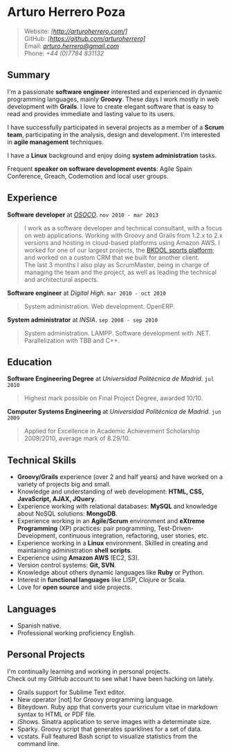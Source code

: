# Arturo Herrero Poza

> Website: *[http://arturoherrero.com/]*  
> GitHub: *[https://github.com/arturoherrero]*  
> Email: *<arturo.herrero@gmail.com>*  
> Phone: *+44 (0)7784 831132*


## Summary

I'm a passionate **software engineer** interested and experienced in dynamic programming languages, mainly **Groovy**. These days I work mostly in web development with **Grails**. I love to create elegant software that is easy to read and provides immediate and lasting value to its users.

I have successfully participated in several projects as a member of a **Scrum team**, participating in the analysis, design and development. I'm interested in **agile management** techniques.

I have a **Linux** background and enjoy doing **system administration** tasks.

Frequent **speaker on software development events**: Agile Spain Conference, Greach, Codemotion and local user groups.


## Experience

**Software developer** at *[OSOCO]*. `nov 2010 - mar 2013`  
> I work as a software developer and technical consultant, with a focus on web applications. Working with Groovy and Grails from 1.2.x to 2.x versions and hosting in cloud-based platforms using Amazon AWS. I worked for one of our largest projects, the [BKOOL sports platform]; and worked on a custom CRM that we built for another client.  
The last 3 months I also play as ScrumMaster, being in charge of managing the team and the project, as well as leading the technical and architectural aspects.

**Software engineer** at *Digital High*. `mar 2010 - oct 2010`  
> System administration. Web development. OpenERP.

**System administrator** at *INSIA*. `sep 2008 - sep 2010`  
> System administration. LAMPP. Software development with .NET. Parallelization with TBB and C++.


## Education

**Software Engineering Degree** at *Universidad Politécnica de Madrid*. `jul 2010`  
> Highest mark possible on Final Project Degree, awarded 10/10.

**Computer Systems Engineering** at *Universidad Politécnica de Madrid*. `jun 2009`  
> Applied for Excellence in Academic Achievement Scholarship 2009/2010, average mark of 8.29/10.


## Technical Skills

- **Groovy/Grails** experience (over 2 and half years) and have worked on a variety of projects big and small.
- Knowledge and understanding of web development: **HTML, CSS, JavaScript, AJAX, JQuery**.
- Experience working with relational databases: **MySQL** and knowledge about NoSQL solutions: **MongoDB**.
- Experience working in an **Agile/Scrum** environment and **eXtreme Programming** (XP) practices: pair programming, Test-Driven-Development, continuous integration, refactoring, user stories, etc.
- Experience working in a **Linux** environment. Skilled in creating and maintaining administration **shell scripts**.
- Experience using **Amazon AWS** (EC2, S3).
- Version control systems: **Git, SVN**.
- Knowledge about others dynamic languages like **Ruby** or Python.
- Interest in **functional languages** like LISP, Clojure or Scala.
- Love for **open source** and side projects.


## Languages

- Spanish native.
- Professional working proficiency English.


## Personal Projects

I'm continually learning and working in personal projects.  
Check out my GitHub account to see what I have been hacking on lately.

- Grails support for Sublime Text editor.
- New operator [not] for Groovy programming language.
- Biteydown. Ruby app that converts your curriculum vitae in markdown syntax to HTML or PDF file.
- iShows. Sinatra application to serve images with a determinate size.
- Sparky. Groovy script that generates sparklines for a set of data.
- vcstats. Full featured Bash script to visualize statistics from the command line.


[http://arturoherrero.com/]: http://arturoherrero.com/
[https://github.com/arturoherrero]: https://github.com/arturoherrero
[OSOCO]: http://osoco.es/
[BKOOL sports platform]: http://www.bkool.com/
